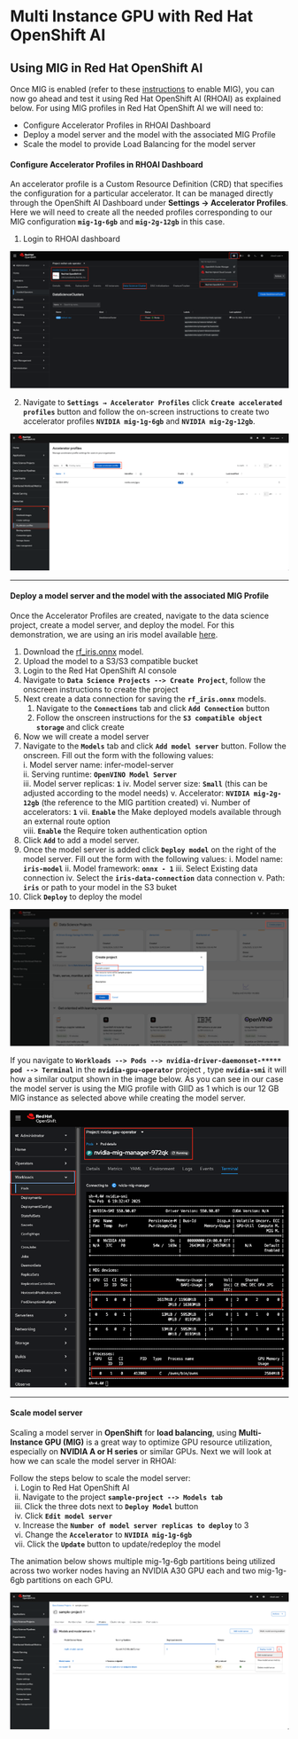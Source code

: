 # Multi Instance GPU with Red Hat OpenShift AI

## Using MIG in Red Hat OpenShift AI
Once MIG is enabled (refer to these [instructions](https://github.com/rohitralhan/RHOAI-NVIDIA-MIG-GPU/blob/main/README.md) to enable MIG), you can now go ahead and test it using Red Hat OpenShift AI (RHOAI) as explained below.
For using MIG profiles in Red Hat OpenShift AI we will need to:

 - Configure Accelerator Profiles in RHOAI Dashboard
 - Deploy a model server and the model with the associated MIG Profile
 - Scale the model to provide Load Balancing for the model server

#### Configure Accelerator Profiles in RHOAI Dashboard
An accelerator profile is a Custom Resource Definition (CRD) that specifies the configuration for a particular accelerator. It can be managed directly through the OpenShift AI Dashboard under **Settings → Accelerator Profiles**. Here we will need to create all the needed profiles corresponding to our MIG configuration **```mig-1g-6gb```** and **```mig-2g-12gb```** in this case.

 1. Login to RHOAI dashboard
 
![Login to RHOAI](https://raw.githubusercontent.com/rohitralhan/MIG-with-RHOAI/refs/heads/main/images/RHOAILoginOut.gif)

 2. Navigate to **`Settings → Accelerator Profiles`** click **`Create accelerated profiles`** button and follow the on-screen instructions to create two accelerator profiles **```NVIDIA mig-1g-6gb```** and **```NVIDIA mig-2g-12gb```**.

![Accelerator Profiles](https://raw.githubusercontent.com/rohitralhan/MIG-with-RHOAI/refs/heads/main/images/CreateAccProfileOut.gif)

---
#### Deploy a model server and the model with the associated MIG Profile
Once the Accelerator Profiles are created, navigate to the data science project, create a model server, and deploy the model. 
For this demonstration, we are using an iris model available [here](https://github.com/rohitralhan/MIG-with-RHOAI/raw/refs/heads/main/models/rf_iris.onnx). 

 1. Download the [rf_iris.onnx](https://github.com/rohitralhan/MIG-with-RHOAI/raw/refs/heads/main/models/rf_iris.onnx) model.
 2. Upload the model to a S3/S3 compatible bucket 
 3. Login to the Red Hat OpenShift AI console 
 4. Navigate to **```Data Science Projects --> Create Project```**, follow the onscreen instructions to create the project
 5. Next create a data connection for saving the **```rf_iris.onnx```** models.
	 1. Navigate to the **```Connections```** tab and click **```Add Connection```** button
	 2. Follow the onscreen instructions for the **```S3 compatible object storage```** and click create   
 6. Now we will create a model server 
 7. Navigate to the **```Models```** tab and click **```Add model server```** button. Follow the onscreen. Fill out the form with the following values:  
	 i. Model server name: infer-model-server  
	 ii. Serving runtime: **`OpenVINO Model Server`**  
	 iii. Model server replicas: **`1`**
	 iv. Model server size: **`Small`** (this can be adjusted according to the model needs)
	 v. Accelerator: **`NVIDIA mig-2g-12gb`** (the reference to the MIG partition created)
	 vi. Number of accelerators: **`1`**
	 vii. **`Enable`** the Make deployed models available through an external route option  
	 viii. **`Enable`** the Require token authentication option
 8. Click **```Add```** to add a model server.
 9. Once the model server is added click **```Deploy model```** on the right of the model server. Fill out the form with the following values:
	 i. Model name:  **```iris-model```**
	 ii. Model framework:  **`onnx - 1`**
	 iii. Select  Existing data connection
	 iv. Select the  **`iris-data-connection`**  data connection
	 v. Path:  **`iris`** or path to your model in the S3 buket
 10. Click **```Deploy```** to deploy the model

![Model Deployment](https://raw.githubusercontent.com/rohitralhan/MIG-with-RHOAI/refs/heads/main/images/DeployOut.gif)

If you navigate to  **```Workloads --> Pods --> nvidia-driver-daemonset-***** pod --> Terminal```** in the **```nvidia-gpu-operator```** project ,  type **```nvidia-smi```** it will how a similar output shown in the image below. As you can see in our case the model server is using the MIG profile with GIID as 1 which is our 12 GB MIG instance as selected above while creating the model server.

![NVIDIA SMI Output](https://raw.githubusercontent.com/rohitralhan/MIG-with-RHOAI/refs/heads/main/images/NvidiaMig-2g.png)

---
#### Scale model server
Scaling a model server in **OpenShift** for **load balancing**, using **Multi-Instance GPU (MIG)** is a great way to optimize GPU resource utilization, especially on **NVIDIA  A or H series** or similar GPUs. Next we will look at how we can scale the model server in RHOAI:

Follow the steps below to scale the model server:<BR>
&nbsp;&nbsp;i. Login to Red Hat OpenShift AI<BR>
&nbsp;&nbsp;ii. Navigate to the project **```sample-project --> Models tab```**<BR>
&nbsp;&nbsp;iii. Click the three dots next to **```Deploy Model```** button<BR>
&nbsp;&nbsp;iv. Click **```Edit model server```**<BR>
&nbsp;&nbsp;v. Increase the **```Number of model server replicas to deploy```** to 3<BR>
&nbsp;&nbsp;vi. Change the **```Accelerator```** to **```NVIDIA mig-1g-6gb```**<BR>
&nbsp;&nbsp;vii. Click the **```Update```** button to update/redeploy the model<BR>

The animation below shows multiple mig-1g-6gb partitions being utilized across two worker nodes having an NVIDIA A30 GPU each and two mig-1g-6gb partitions on each GPU.

![Scale model server](https://raw.githubusercontent.com/rohitralhan/MIG-with-RHOAI/refs/heads/main/images/ScaleDeployOut.gif)
